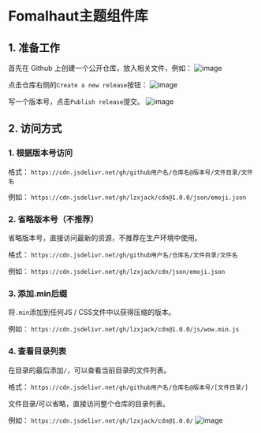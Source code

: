 # Fomalhaut主题组件库

## 1. 准备工作
首先在 Github 上创建一个公开仓库，放入相关文件，例如：
![image](https://github.com/ZhuangRenyang/FomalhautJSSQL/assets/116170751/9a5a12d3-97bc-4467-9099-91cb2e09eb5e)

点击仓库右侧的`Create a new release`按钮：
![image](https://github.com/ZhuangRenyang/FomalhautJSSQL/assets/116170751/d19f4e08-0240-4013-a5e8-d8d6bc8d923e)

写一个版本号，点击`Publish release`提交。
![image](https://github.com/ZhuangRenyang/FomalhautJSSQL/assets/116170751/b1726036-3f90-435c-881a-ede01129b0be)

## 2. 访问方式
### 1. 根据版本号访问
格式：
```https://cdn.jsdelivr.net/gh/github用户名/仓库名@版本号/文件目录/文件名```

例如：
```https://cdn.jsdelivr.net/gh/lzxjack/cdn@1.0.0/json/emoji.json```

### 2. 省略版本号（不推荐）
省略版本号，直接访问最新的资源，不推荐在生产环境中使用。

格式：
```https://cdn.jsdelivr.net/gh/github用户名/仓库名/文件目录/文件名```

例如：
```https://cdn.jsdelivr.net/gh/lzxjack/cdn/json/emoji.json```

### 3. 添加.min后缀
将`.min`添加到任何JS / CSS文件中以获得压缩的版本。

例如：
```https://cdn.jsdelivr.net/gh/lzxjack/cdn@1.0.0/js/wow.min.js```

### 4. 查看目录列表
在目录的最后添加`/`，可以查看当前目录的文件列表。

格式：
```https://cdn.jsdelivr.net/gh/github用户名/仓库名@版本号/[文件目录/]```

文件目录/可以省略，直接访问整个仓库的目录列表。

例如：
```https://cdn.jsdelivr.net/gh/lzxjack/cdn@1.0.0/```
![image](https://github.com/ZhuangRenyang/FomalhautJSSQL/assets/116170751/681d0e97-8ea8-49b5-a8c0-bf23c6a08e14)

